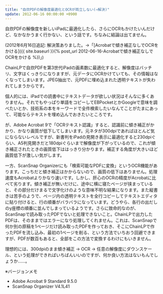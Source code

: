 ```yaml
---
title: "自炊PDFの解像度最適化とOCRが両立しない(→解決)"
update: 2012-06-16 00:00:00 +0900
---
```


自炊PDFの解像度を新しいiPadに最適化したら、さらにOCRもかけたいんだけど、なかなかうまく行かない、という話です。ちなみに結論は出てません。

(2012年6月16日追記: 解決策ありました。→「[Acrobatで傾き補正なしでOCRをかける]({{ site.baseurl }}{% post_url 2012-06-16-Acrobatで傾き補正なしでOCRをかける %})」)

ChainLPで自炊PDFを第3世代iPadの画素数に最適化すると、解像度はバッチリ、文字はくっきりになりますが、元データにOCRかけていても、その情報はなくなってしまいます。JPEG抽出で、元PDFに埋め込まれた透明テキストが失われてしまうからです。

個人的には、iPadでの読書中にテキストデータが欲しい状況はそんなに多くありません。それでもやっぱり単語をコピーしてEBPocketとかGoogleで意味を調べたいとか、技術系の本をキーワードで全件検索したいなんてことがたまにあって、可能ならテキストを埋め込んでおきたいところです。

が、Adobe Acrobat 9で「OCRテキスト認識」すると、認識前に傾き補正がかかり、かなり画質が低下してしまいます。元ネタが300dpiであればほとんど気にならないレベルですが、新書判をiPadの見開き表示に最適化すると230dpiぐらい、A5判見開きだと180dpiぐらいまで解像度が下がっているので、これが傾き補正されたときの画質低下ははっきり分かります。補正する角度が大きいほど画質低下が激しい気がします。

一方、ScanSnap Organizerにも「検索可能なPDFに変換」というOCR機能があります。こっちだと傾き補正はかからないので、画質の低下はありません。処理速度もAcrobatよりかなり速いです。しかし、肝心のOCRの精度がAcrobatに比べて劣ります。傾き補正が無いだけに、途中に横に寝たページが挟まっていると、その部分だけまるで文字化けのような意味不明な結果になります。また縦書きは苦手のようで、ページ内の透明テキストを全行コピーしてテキストエディタに貼り付けると、行の順番がバラバラになっています。どうやら、各行の出だしのy座標の順番に並んでしまっているようです。さらに致命的なのが、ScanSnapで読み取ったPDFでないと処理できないこと。ChainLPで出力したPDFは、そのままではエラーになり処理してくれません。これは、ScanSnapで何か別の原稿を1ページだけ読み取ったPDFを作っておき、そこにChainLPで作ったPDFを流し込み、最初の1ページを削る、という方法でいちおう回避できますが、PDFが数百もあると、全部をこの方法で変換するわけにもいきません。

理想的には、300dpiのまま傾き補正 → OCR → 任意の解像度にダウンスケール、という処理ができればいちばんいいのですが、何か良い方法はないもんでしょうか……。

※バージョンメモ

- Adobe Acrobat 9 Standard 9.5.0
- ScanSnap Organizer V4.1L41
